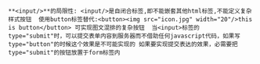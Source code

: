 `**<input/>**的局限性: <input/>是自闭合标签,即不能嵌套其他html标签,不能定义复杂样式按钮  使用button标签替代:<button><img src="icon.jpg" width="20"/>this is button</button> 可实现图文混排的复杂按钮  当<input>标签的type="submit"时，可以提交表单内容到服务器而不借助任何javascript代码，如果写  type="button"的时候这个效果是不可能实现的 如果要实现提交表达的效果，必需要把type="submit"的按钮放置于form标签内`